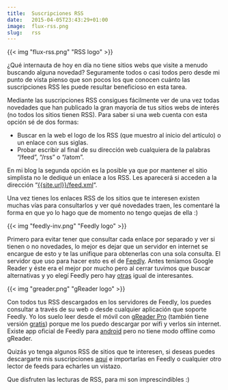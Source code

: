 ```yaml
---
title:  Suscripciones RSS
date:   2015-04-05T23:43:29+01:00
image:  flux-rss.png
slug:   rss
---
```

{{< img "flux-rss.png" "RSS logo" >}}

¿Qué internauta de hoy en día no tiene sitios webs que visite a menudo buscando alguna novedad? Seguramente todos o casi todos pero desde mi punto de vista pienso que son pocos los que conocen cuánto las suscripciones RSS les puede resultar beneficioso en esta tarea.

Mediante las suscripciones RSS consigues fácilmente ver de una vez todas novedades que han publicado la gran mayoría de tus sitios webs de interés (no todos los sitios tienen RSS). Para saber si una web cuenta con esta opción sé de dos formas:

* Buscar en la web el logo de los RSS (que muestro al inicio del artículo) o un enlace con sus siglas.
* Probar escribir al final de su dirección web cualquiera de la palabras “/feed”, “/rss” o “/atom”.

En mi blog la segunda opción es la posible ya que por mantener el sitio simplista no le dediqué un enlace a los RSS. Les aparecerá si acceden a la dirección “[{{site.url}}/feed.xml]({{site.url}}/feed.xml)“.

Una vez tienes los enlaces RSS de los sitios que te interesen existen muchas vías para consultarlos y ver qué novedades traen, les comentaré la forma en que yo lo hago que de momento no tengo quejas de ella :)

{{< img "feedly-inv.png" "Feedly logo" >}}

Primero para evitar tener que consultar cada enlace por separado y ver si tienen o no novedades, lo mejor es dejar que un servidor en internet se encargue de esto y te las unifique para obtenerlas con una sola consulta. El servidor que uso para hacer esto es el de [Feedly](http://feedly.com/). Antes teníamos Google Reader y éste era el mejor por mucho pero al cerrar tuvimos que buscar alternativas y yo elegí Feedly pero hay [otras](http://alternativeto.net/software/feedly/) igual de interesantes.

{{< img "greader.png" "gReader logo" >}}

Con todos tus RSS descargados en los servidores de Feedly, los puedes consultar a través de su web o desde cualquier aplicación que soporte Feedly. Yo los suelo leer desde el móvil con [gReader Pro](https://play.google.com/store/apps/details?id=com.noinnion.android.greader.readerpro) (también tiene versión [gratis](https://play.google.com/store/apps/details?id=com.noinnion.android.greader.reader)) porque me los puedo descargar por wifi y verlos sin internet. Existe app oficial de Feedly para [android](https://play.google.com/store/apps/details?id=com.devhd.feedly) pero no tiene modo offline como gReader.

Quizás yo tenga algunos RSS de sitios que te interesen, si deseas puedes descargarte mis suscripciones [aquí](/downloads/feedly.opml) e importarlas en Feedly o cualquier otro lector de feeds para echarles un vistazo.

Que disfruten las lecturas de RSS, para mi son imprescindibles :)